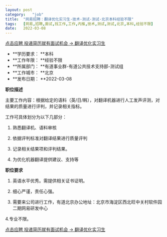 ```yaml
---
layout:	post
category:	"job"
title:	"网易招聘：翻译优化实习生-技术-测试-测试-北京本科经验不限"
tags:	[网易,招聘,面试,找工作,工作,内推,技术,测试,测试,北京,本科,经验不限]
date:	2022-03-08
---
```


[点击应聘 投递简历就有面试机会 ->  翻译优化实习生](http://mobile.bole.netease.com/bole/boleDetail?id=11690&employeeId=346f03c3cda5f04c&key=all)



- **学历要求： **本科
- **工作年限： **经验不限
- **所属部门： **有道事业群-有道公共技术支持部-测试组
- **工作城市： **北京
- **发布日期： **2022-03-08



**职位描述**

主要工作内容：根据给定的语料（英/日/韩），对翻译机器进行人工发声评测，对结果的质量进行评判，并记录相关指标。

工作可具体划分为以下几部分：

1. 熟悉翻译机、语料审核

2. 依据评判标准对翻译结果进行质量评判

3. 记录相关结果项和评判结果。

4. 为优化机器翻译提供建议、支持等



**职位要求**

1. 英语水平优秀。需提供相关证书证明。

2. 细心严谨，责任心强。

3. 需要来公司进行工作，有道北京办公地址：北京市海淀区西北旺中关村软件园二期网易研发中心

4.专业不限。



[点击应聘 投递简历就有面试机会 ->  翻译优化实习生](http://mobile.bole.netease.com/bole/boleDetail?id=11690&employeeId=346f03c3cda5f04c&key=all)